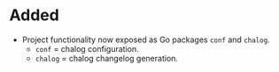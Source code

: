 # Added

- Project functionality now exposed as Go packages `conf` and `chalog`.
  - `conf` = chalog configuration.
  - `chalog` = chalog changelog generation.
